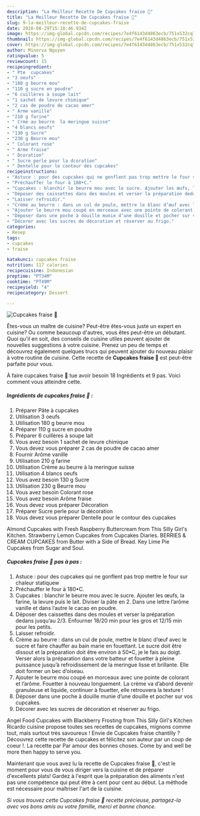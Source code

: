 ```yaml
---
description: "La Meilleur Recette De Cupcakes fraise 🍓"
title: "La Meilleur Recette De Cupcakes fraise 🍓"
slug: 9-la-meilleur-recette-de-cupcakes-fraise
date: 2020-08-29T15:18:46.934Z
image: https://img-global.cpcdn.com/recipes/7e4f6143d4863ecb/751x532cq70/cupcakes-fraise-🍓-photo-principale-de-la-recette.jpg
thumbnail: https://img-global.cpcdn.com/recipes/7e4f6143d4863ecb/751x532cq70/cupcakes-fraise-🍓-photo-principale-de-la-recette.jpg
cover: https://img-global.cpcdn.com/recipes/7e4f6143d4863ecb/751x532cq70/cupcakes-fraise-🍓-photo-principale-de-la-recette.jpg
author: Minerva Nguyen
ratingvalue: 5
reviewcount: 15
recipeingredient:
- " Pte  cupcakes"
- "3 oeufs"
- "180 g beurre mou"
- "110 g sucre en poudre"
- "6 cuillères à soupe lait"
- "1 sachet de levure chimique"
- "2 cas de poudre de cacao amer"
- " Arme vanille"
- "210 g farine"
- " Crme au beurre  la meringue suisse"
- "4 blancs oeufs"
- "130 g Sucre"
- "230 g Beurre mou"
- " Colorant rose"
- " Arme fraise"
- " Dcoration"
- " Sucre perle pour la dcoration"
- " Dentelle pour le contour des cupcakes"
recipeinstructions:
- "Astuce : pour des cupcakes qui ne gonflent pas trop mettre le four sur chaleur statiquew"
- "Préchauffer le four à 180•C."
- "Cupcakes : blanchir le beurre mou avec le sucre. Ajouter les œufs, la farine, la levure puis le lait. Diviser la pâte en 2. Dans une lettre l’arôme vanille et dans l’autre le cacao en poudre."
- "Déposer des caissettes dans des moules et verser la préparation dedans jusqu’au 2/3. Enfourner 18/20 min pour les gros et 12/15 min pour les petits."
- "Laisser refroidir."
- "Crème au beurre : dans un cul de poule, mettre le blanc d’œuf avec le sucre et faire chauffer au bain marie en fouettant. Le sucre doit être dissout et la préparation doit être environ à 50•C, je le fais au doigt. Verser alors la préparation dans votre batteur et fouetter à pleine puissance jusqu’à refroidissement de la meringue lisse et brillante. Elle doit former un bec d’oiseau."
- "Ajouter le beurre mou coupé en morceaux avec une pointe de colorant et l’arôme. Fouetter à nouveau longuement. La crème va d’abord devenir granuleuse et liquide, continuer à fouetter, elle retrouvera la texture !"
- "Déposer dans une poche à douille munie d’une douille et pocher sur vos cupcakes."
- "Décorer avec les sucres de décoration et réserver au frigo."
categories:
- Resep
tags:
- cupcakes
- fraise

katakunci: cupcakes fraise 
nutrition: 117 calories
recipecuisine: Indonesian
preptime: "PT34M"
cooktime: "PT49M"
recipeyield: "4"
recipecategory: Dessert

---
```



![Cupcakes fraise 🍓](https://img-global.cpcdn.com/recipes/7e4f6143d4863ecb/751x532cq70/cupcakes-fraise-🍓-photo-principale-de-la-recette.jpg)

Êtes-vous un maître de cuisine? Peut-être êtes-vous juste un expert en cuisine? Ou comme beaucoup d'autres, vous êtes peut-être un débutant. Quoi qu'il en soit, des conseils de cuisine utiles peuvent ajouter de nouvelles suggestions à votre cuisine. Prenez un peu de temps et découvrez également quelques trucs qui peuvent ajouter du nouveau plaisir à votre routine de cuisine. Cette recette de <strong> Cupcakes fraise 🍓 </strong> est peut-être parfaite pour vous.

<!--inarticleads1-->

À faire cupcakes fraise 🍓 tue avoir besoin 18 Ingrédients et 9 pas. Voici comment vous atteindre cette.

##### Ingrédients de cupcakes fraise 🍓 :

1. Préparer  Pâte à cupcakes
1. Utilisation 3 oeufs
1. Utilisation 180 g beurre mou
1. Préparer 110 g sucre en poudre
1. Préparer 6 cuillères à soupe lait
1. Vous avez besoin 1 sachet de levure chimique
1. Vous devez vous préparer 2 cas de poudre de cacao amer
1. Fournir  Arôme vanille
1. Utilisation 210 g farine
1. Utilisation  Crème au beurre à la meringue suisse
1. Utilisation 4 blancs oeufs
1. Vous avez besoin 130 g Sucre
1. Utilisation 230 g Beurre mou
1. Vous avez besoin  Colorant rose
1. Vous avez besoin  Arôme fraise
1. Vous devez vous préparer  Décoration
1. Préparer  Sucre perle pour la décoration
1. Vous devez vous préparer  Dentelle pour le contour des cupcakes


Almond Cupcakes with Fresh Raspberry Buttercream from This Silly Girl&#39;s Kitchen. Strawberry Lemon Cupcakes from Cupcakes Diaries. BERRIES &amp; CREAM CUPCAKES from Butter with a Side of Bread. Key Lime Pie Cupcakes from Sugar and Soul. 

<!--inarticleads2-->

##### Cupcakes fraise 🍓 pas à pas :

1. Astuce : pour des cupcakes qui ne gonflent pas trop mettre le four sur chaleur statiquew
1. Préchauffer le four à 180•C.
1. Cupcakes : blanchir le beurre mou avec le sucre. Ajouter les œufs, la farine, la levure puis le lait. Diviser la pâte en 2. Dans une lettre l’arôme vanille et dans l’autre le cacao en poudre.
1. Déposer des caissettes dans des moules et verser la préparation dedans jusqu’au 2/3. Enfourner 18/20 min pour les gros et 12/15 min pour les petits.
1. Laisser refroidir.
1. Crème au beurre : dans un cul de poule, mettre le blanc d’œuf avec le sucre et faire chauffer au bain marie en fouettant. Le sucre doit être dissout et la préparation doit être environ à 50•C, je le fais au doigt. Verser alors la préparation dans votre batteur et fouetter à pleine puissance jusqu’à refroidissement de la meringue lisse et brillante. Elle doit former un bec d’oiseau.
1. Ajouter le beurre mou coupé en morceaux avec une pointe de colorant et l’arôme. Fouetter à nouveau longuement. La crème va d’abord devenir granuleuse et liquide, continuer à fouetter, elle retrouvera la texture !
1. Déposer dans une poche à douille munie d’une douille et pocher sur vos cupcakes.
1. Décorer avec les sucres de décoration et réserver au frigo.


Angel Food Cupcakes with Blackberry Frosting from This Silly Girl&#39;s Kitchen Ricardo cuisine propose toutes ses recettes de cupcakes, mignons comme tout, mais surtout très savoureux ! Envie de Cupcakes fraise chantilly ? Découvrez cette recette de cupcakes et félicitez son auteur par un coup de coeur !. La recette par Par amour des bonnes choses. Come by and well be more then happy to serve you. 

<!--inarticleads1-->

<p>
Maintenant que vous avez lu la recette de Cupcakes fraise 🍓, c'est le moment pour vous de vous diriger vers la cuisine et de préparer d'excellents plats! Gardez à l'esprit que la préparation des aliments n'est pas une compétence qui peut être à cent pour cent au début. La méthode est nécessaire pour maîtriser l'art de la cuisine.
</p>

<p>
<i>Si vous trouvez cette Cupcakes fraise 🍓 recette précieuse, partagez-la avec vos bons amis ou votre famille, merci et bonne chance.</i>
</p>

